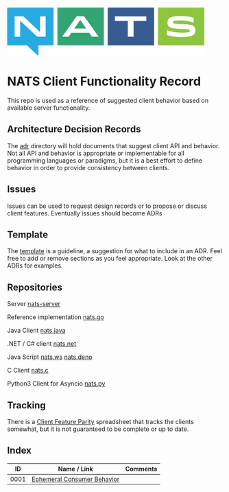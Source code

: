 ![NATS](large-logo.png)

# NATS Client Functionality Record

This repo is used as a reference of suggested client behavior based on available server functionality. 

## Architecture Decision Records

The [adr](adr) directory will hold documents that suggest client API and behavior. Not all API and behavior is appropriate or implementable for all programming languages or paradigms, 
but it is a best effort to define behavior in order to provide consistency between clients.

## Issues

Issues can be used to request design records or to propose or discuss client features. Eventually issues should become ADRs

## Template

The [template](adr-template.md) is a guideline, a suggestion for what to include in an ADR. Feel free to add or remove sections as you feel appropriate. Look at the other ADRs for examples.

## Repositories

Server [nats-server](https://github.com/nats-io/nats-server)

Reference implementation [nats.go](https://github.com/nats-io/nats.go)

Java Client [nats.java](https://github.com/nats-io/nats..java)

.NET / C# client [nats.net](https://github.com/nats-io/nats.net)

Java Script [nats.ws](https://github.com/nats-io/nats.ws) [nats.deno](https://github.com/nats-io/nats.deno) 

C Client [nats.c](https://github.com/nats-io/nats.c)

Python3 Client for Asyncio [nats.py](https://github.com/nats-io/nats.py)

## Tracking

There is a [Client Feature Parity](https://docs.google.com/spreadsheets/d/1VcYcKqwOp8h8zZwNSRXMS5wrdA1jZz6AumMTHZbXrmY/edit#gid=1032495336) spreadsheet that tracks the clients somewhat, but it is not guaranteed to be complete or up to date. 

## Index

| ID  | Name / Link | Comments |
| ---- | ---- | --- |
| 0001 | [Ephemeral Consumer Behavior](adr/0001-ephemeral-consumer-behavior.md) | |

